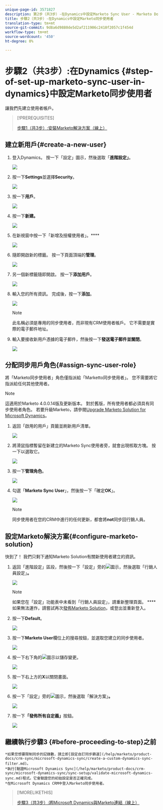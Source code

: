 ```yaml
---
unique-page-id: 3571827
description: 第2步（共3步）-在Dynamics中設定Marketo Sync User - Marketo Docs —— 產品檔案
title: 步驟2（共3步）-在Dynamics中設定Marketo同步使用者
translation-type: tm+mt
source-git-commit: 9d8a6d9880de5d2af211906c2410f2057c1f454d
workflow-type: tm+mt
source-wordcount: '450'
ht-degree: 0%

---
```



# 步驟2（共3步）:在Dynamics {#step-of-set-up-marketo-sync-user-in-dynamics}中設定Marketo同步使用者

讓我們先建立使用者帳戶。

>[!PREREQUISITES]
>
>[步驟1（共3步）:安裝Marketo解決方案（線上）](/help/marketo/product-docs/crm-sync/microsoft-dynamics-sync/sync-setup/microsoft-dynamics-365/step-1-of-3-install.md)

## 建立新用戶{#create-a-new-user}

1. 登入Dynamics。 按一下「設定」圖示，然後選取「**進階設定」**。

   ![](assets/one.png)

1. 按一下&#x200B;**Settings**&#x200B;並選擇&#x200B;**Security**。

   ![](assets/two.png)

1. 按一下&#x200B;**用戶**。

   ![](assets/three.png)

1. 按一下&#x200B;**新建。**

   ![](assets/four.png)

1. 在新視窗中按一下「新增及授權使用者」。****

   ![](assets/five.png)

1. 隨即開啟新的標籤。 按一下頁面頂端的&#x200B;**管理**。

   ![](assets/six.png)

1. 另一個新標籤隨即開啟。 按一下&#x200B;**添加用戶**。

   ![](assets/seven.png)

1. 輸入您的所有資訊。 完成後，按一下&#x200B;**添加**。

   ![](assets/eight.png)

   >[!NOTE]
   >
   >此名稱必須是專用的同步使用者，而非現有CRM使用者帳戶。 它不需要是實際的電子郵件地址。

1. 輸入要接收新用戶憑據的電子郵件，然後按一下&#x200B;**發送電子郵件並關閉**。

   ![](assets/nine.png)

## 分配同步用戶角色{#assign-sync-user-role}

將「Marketo同步使用者」角色僅指派給「Marketto同步使用者」。 您不需要將它指派給任何其他使用者。

>[!NOTE]
>
>這適用於Marketo 4.0.0.14版及更新版本。 對於舊版，所有使用者都必須具有同步使用者角色。 若要升級Marketo，請參閱[Upgrade Marketo Solution for Microsoft Dynamics](/help/marketo/product-docs/crm-sync/microsoft-dynamics-sync/sync-setup/update-the-marketo-solution-for-microsoft-dynamics.md)。

1. 返回「啟用的用戶」頁籤並刷新用戶清單。

   ![](assets/ten.png)

1. 將滑鼠指標暫留在新建立的Marketo Sync使用者旁，就會出現核取方塊。 按一下以選取它。

   ![](assets/eleven.png)

1. 按一下&#x200B;**管理角色**。

   ![](assets/twelve.png)

1. 勾選「**Marketo Sync User**」，然後按一下「確定&#x200B;**OK**」。

   ![](assets/thirteen.png)

   >[!NOTE]
   >
   >同步使用者在您的CRM中進行的任何更新，都會將&#x200B;**not**&#x200B;同步回行銷人員。

## 設定Marketo解決方案{#configure-marketo-solution}

快到了！ 我們只剩下通知Marketo Solution有關新使用者建立的資訊。

1. 返回「進階設定」區段，然後按一下「設定」旁的![](assets/image2015-5-13-15-3a49-3a19.png)圖示，然後選取「行銷人員設定」**。**

   ![](assets/fourteen.png)

   >[!NOTE]
   >
   >如果您在「設定」功能表中未看到「行銷人員設定」，請重新整理頁面。 ****&#x200B;如果無法運作，請嘗試再次[發佈Marketo Solution](/help/marketo/product-docs/crm-sync/microsoft-dynamics-sync/sync-setup/microsoft-dynamics-365/step-1-of-3-install.md)，或登出並重新登入。

1. 按一下&#x200B;**Default**。

   ![](assets/fifteen.png)

1. 按一下&#x200B;**Marketo User**&#x200B;欄位上的搜尋按鈕，並選取您建立的同步使用者。

   ![](assets/sixteen.png)

1. 按一下右下角的![](assets/image2015-3-13-15-3a10-3a11.png)圖示以儲存變更。

   ![](assets/image2015-3-13-15-3a3-3a3.png)

1. 按一下右上方的&#x200B;**X**&#x200B;以關閉畫面。

   ![](assets/seventeen.png)

1. 按一下「設定」旁的![](assets/image2015-5-13-15-3a49-3a19-1.png)圖示，然後選取「解決方案」**。**

   ![](assets/eighteen.png)

1. 按一下&#x200B;**「發佈所有自定義」**&#x200B;按鈕。

   ![](assets/nineteen.png)

## 繼續執行步驟3 {#before-proceeding-to-step}之前

    *如果您想要限制同步的記錄數，請立即[設定自訂同步篩選](/help/marketo/product-docs/crm-sync/microsoft-dynamics-sync/create-a-custom-dynamics-sync-filter.md)。
    *執行[驗證Microsoft Dynamics Sync](/help/marketo/product-docs/crm-sync/microsoft-dynamics-sync/sync-setup/validate-microsoft-dynamics-sync.md)程式。它會驗證您的初始設定是否正確完成。
    *在Microsoft Dynamics CRM中登入Marketo同步使用者。

>[!MORELIKETHIS]
>
>[步驟3（共3步）:將Microsoft Dynamics與Marketo連結（線上）](/help/marketo/product-docs/crm-sync/microsoft-dynamics-sync/sync-setup/microsoft-dynamics-365/step-3-of-3-connect.md)
